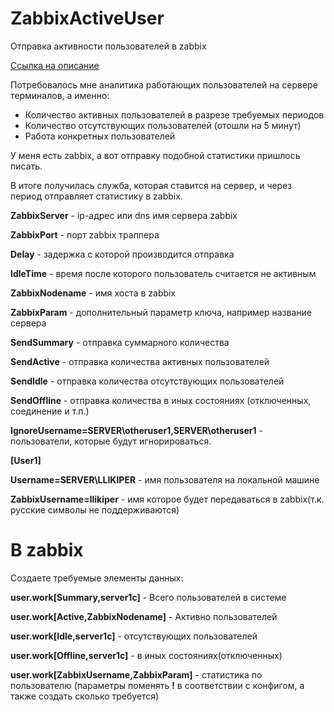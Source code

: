 # ZabbixActiveUser
Отправка активности пользователей в zabbix

[Ссылка на описание](https://llikiper.com/articles/zabbixactiveuser)

Потребовалось мне аналитика работающих пользователей на сервере терминалов, а именно:

* Количество активных пользователей в разрезе требуемых периодов
* Количество отсутствующих пользователей (отошли на 5 минут)
* Работа конкретных пользователей

У меня есть zabbix, а вот отправку подобной статистики пришлось писать.

В итоге получилась служба, которая ставится на сервер, и через период отправляет статистику в zabbix.


**ZabbixServer** - ip-адрес или dns имя сервера zabbix

**ZabbixPort** - порт zabbix траппера

**Delay** - задержка с которой производится отправка

**IdleTime** - время после которого пользователь считается не активным

**ZabbixNodename** - имя хоста в zabbix

**ZabbixParam** - дополнительный параметр ключа, например название сервера

**SendSummary** - отправка суммарного количества

**SendActive** - отправка количества активных пользователей

**SendIdle** - отправка количества отсутствующих пользователей

**SendOffline** - отправка количества в иных состояниях (отключенных, соединение и т.п.)

**IgnoreUsername=SERVER\otheruser1,SERVER\otheruser1** - пользователи, которые будут игнорироваться.

**[User1]**

**Username=SERVER\LLIKIPER** - имя пользователя на локальной машине

**ZabbixUsername=llikiper** - имя которое будет передаваться в zabbix(т.к. русские символы не поддерживаются)<br>


# В zabbix
Создаете требуемые элементы данных:

**user.work[Summary,server1c]** - Всего пользователей в системе

**user.work[Active,ZabbixNodename]** - Активно пользователей

**user.work[Idle,server1c]** - отсутствующих пользователей

**user.work[Offline,server1c]** - в иных состояниях(отключенных)

**user.work[ZabbixUsername,ZabbixParam]** - статистика по пользователю (параметры поменять **!** в соответствии с конфигом, а также создать сколько требуется)
